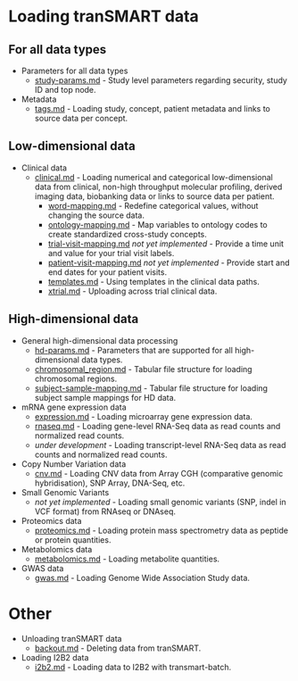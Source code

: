 # Loading tranSMART data

## For all data types
* Parameters for all data types
  * [study-params.md](study-params.md) - Study level parameters regarding security, study ID and top node.
* Metadata
  * [tags.md](tags.md) - Loading study, concept, patient metadata and links to source data per concept.

## Low-dimensional data
* Clinical data
  * [clinical.md](clinical.md) - Loading numerical and categorical low-dimensional data from clinical, non-high throughput molecular profiling, derived imaging data, biobanking data or links to source data per patient.
    * [word-mapping.md](word-mapping.md) - Redefine categorical values, without changing the source data.
    * [ontology-mapping.md](ontology-mapping.md) - Map variables to ontology codes to create standardized cross-study concepts.
    * [trial-visit-mapping.md](trial-visit-mapping.md) *not yet implemented* - Provide a time unit and value for your trial visit labels.
    * [patient-visit-mapping.md](patient-visit-mapping.md) *not yet implemented* - Provide start and end dates for your patient visits.
    * [templates.md](templates.md) - Using templates in the clinical data paths.
    * [xtrial.md](xtrial.md) - Uploading across trial clinical data.

## High-dimensional data
* General high-dimensional data processing
  * [hd-params.md](hd-params.md) - Parameters that are supported for all high-dimensional data types.
  * [chromosomal_region.md](chromosomal_region.md) - Tabular file structure for loading chromosomal regions.
  * [subject-sample-mapping.md](subject-sample-mapping.md) - Tabular file structure for loading subject sample mappings for HD data.
* mRNA gene expression data
  * [expression.md](expression.md) - Loading microarray gene expression data.
  * [rnaseq.md](rnaseq.md) - Loading gene-level RNA-Seq data as read counts and normalized read counts.
  * *under development* - Loading transcript-level RNA-Seq data as read counts and normalized read counts.
* Copy Number Variation data
  * [cnv.md](cnv.md) - Loading CNV data from Array CGH (comparative genomic hybridisation), SNP Array, DNA-Seq, etc.
* Small Genomic Variants
  * *not yet implemented* - Loading small genomic variants (SNP, indel in VCF format) from RNAseq or DNAseq.
* Proteomics data
  * [proteomics.md](proteomics.md) - Loading protein mass spectrometry data as peptide or protein quantities.
* Metabolomics data
  * [metabolomics.md](metabolomics.md) - Loading metabolite quantities.
* GWAS data
  * [gwas.md](gwas.md) - Loading Genome Wide Association Study data.

# Other
* Unloading tranSMART data
  * [backout.md](backout.md) - Deleting data from tranSMART.
* Loading I2B2 data
  * [i2b2.md](i2b2.md) - Loading data to I2B2 with transmart-batch.


